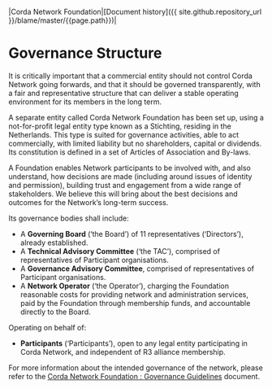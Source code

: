 |Corda Network Foundation|[Document history]({{ site.github.repository_url }}/blame/master/{{page.path}})|

Governance Structure
====================

It is critically important that a commercial entity should not control Corda Network going forwards, and that it should 
be governed transparently, with a fair and representative structure that can deliver a stable operating environment for 
its members in the long term.

A separate entity called Corda Network Foundation has been set up, using a not-for-profit legal entity type known as a 
Stichting, residing in the Netherlands. This type is suited for governance activities, able to act commercially, with 
limited liability but no shareholders, capital or dividends. Its constitution is defined in a set of Articles of 
Association and By-laws.

A Foundation enables Network participants to be involved with, and also understand, how decisions are made (including 
around issues of identity and permission), building trust and engagement from a wide range of stakeholders. We believe 
this will bring about the best decisions and outcomes for the Network’s long-term success. 

Its governance bodies shall include:

- A **Governing Board** (‘the Board’) of 11 representatives (‘Directors’), already established. 
- A **Technical Advisory Committee** (‘the TAC’), comprised of representatives of Participant organisations. 
- A **Governance Advisory Committee**, comprised of representatives of Participant organisations. 
- A **Network Operator** (‘the Operator’), charging the Foundation reasonable costs for providing network and administration 
services, paid by the Foundation through membership funds, and accountable directly to the Board.

Operating on behalf of:

- **Participants** (‘Participants’), open to any legal entity participating in Corda Network, and independent of R3 
alliance membership.

For more information about the intended governance of the network, please refer to the [Corda Network Foundation : 
Governance Guidelines](governance-guidelines.md) document.
